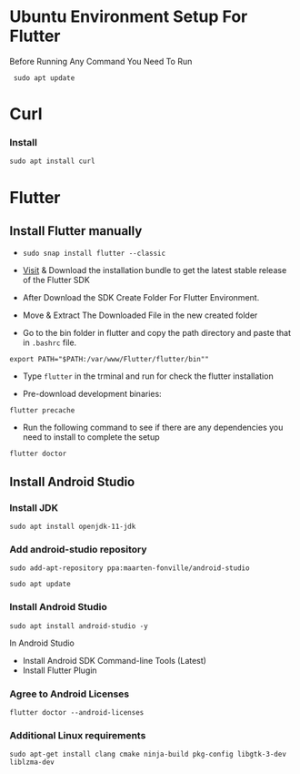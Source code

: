 # Ubuntu Environment Setup For Flutter


Before Running Any Command You Need To Run

```
 sudo apt update
```

# Curl

### Install

```
sudo apt install curl
```

# Flutter

## Install Flutter manually

- ```sudo snap install flutter --classic```


- [Visit](https://docs.flutter.dev/get-started/install/linux) & Download the installation bundle to get the latest stable release of the Flutter SDK

- After Download the SDK Create Folder For Flutter Environment.
- Move & Extract The Downloaded File in the new created folder
- Go to the bin folder in flutter and copy the path directory and paste that in `.bashrc` file.

```
export PATH="$PATH:/var/www/Flutter/flutter/bin""
```
 
- Type `flutter` in the trminal and run for check the flutter installation

 - Pre-download development binaries:
```
flutter precache
```
- Run the following command to see if there are any dependencies you need to install to complete the setup

```
flutter doctor
```

## Install Android Studio
### Install JDK

```
sudo apt install openjdk-11-jdk
```

### Add android-studio repository

```
sudo add-apt-repository ppa:maarten-fonville/android-studio
```

```
sudo apt update
```

### Install Android Studio

```
sudo apt install android-studio -y
```

In Android Studio
- Install Android SDK Command-line Tools (Latest)
- Install Flutter Plugin

### Agree to Android Licenses
```
flutter doctor --android-licenses
```

### Additional Linux requirements
```
sudo apt-get install clang cmake ninja-build pkg-config libgtk-3-dev liblzma-dev
```
